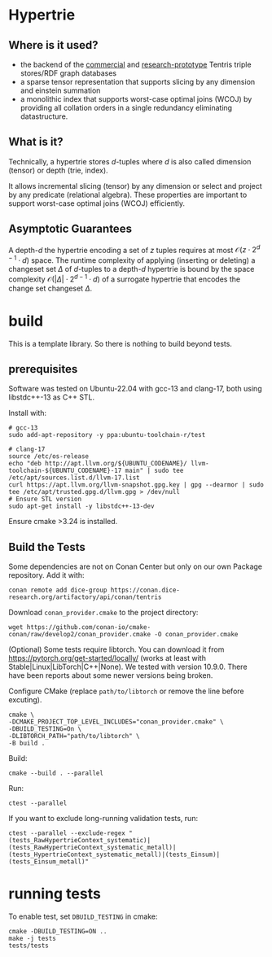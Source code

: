 # Hypertrie

## Where is it used?

- the backend of the [commercial](https://github.com/tentris/tentris)
  and [research-prototype](https://github.com/dice-group/tentris-research-project) Tentris triple stores/RDF graph
  databases
- a sparse tensor representation that supports slicing by any dimension and einstein summation
- a monolithic index that supports worst-case optimal joins (WCOJ) by providing all collation orders in a single
  redundancy eliminating datastructure.

## What is it?

Technically, a hypertrie stores $d$-tuples where $d$ is also called dimension (tensor) or depth (trie, index).

It allows incremental slicing (tensor) by any dimension or select and project by any predicate (relational algebra).
These properties are important to support worst-case optimal joins (WCOJ) efficiently.

## Asymptotic Guarantees

A depth-$d$ the hypertrie encoding a set of $z$ tuples requires at most $\mathcal O (z\cdot 2^{d-1}\cdot d)$ space. The
runtime complexity of applying (inserting or deleting) a changeset set $\Delta$ of $d$-tuples to a depth-$d$ hypertrie
is bound by the space complexity $\mathcal O (|\Delta| \cdot 2^{d-1}\cdot d)$ of a surrogate hypertrie that encodes the
change set changeset $\Delta$.

# build

This is a template library. So there is nothing to build beyond tests.

## prerequisites

Software was tested on Ubuntu-22.04 with gcc-13 and clang-17, both using libstdc++-13 as C++ STL.

Install with:

```shell
# gcc-13
sudo add-apt-repository -y ppa:ubuntu-toolchain-r/test
          
# clang-17
source /etc/os-release
echo "deb http://apt.llvm.org/${UBUNTU_CODENAME}/ llvm-toolchain-${UBUNTU_CODENAME}-17 main" | sudo tee /etc/apt/sources.list.d/llvm-17.list
curl https://apt.llvm.org/llvm-snapshot.gpg.key | gpg --dearmor | sudo tee /etc/apt/trusted.gpg.d/llvm.gpg > /dev/null
# Ensure STL version
sudo apt-get install -y libstdc++-13-dev
```

Ensure cmake >3.24 is installed.

## Build the Tests

Some dependencies are not on Conan Center but only on our own Package repository. Add it with:
```shell
conan remote add dice-group https://conan.dice-research.org/artifactory/api/conan/tentris
```

Download `conan_provider.cmake` to the project directory:

```shell
wget https://github.com/conan-io/cmake-conan/raw/develop2/conan_provider.cmake -O conan_provider.cmake
```

(Optional) Some tests require libtorch. You can download it from https://pytorch.org/get-started/locally/ (works at
least with Stable|Linux|LibTorch|C++|None). We tested with version 10.9.0. There have been reports about some newer
versions being
broken.

Configure CMake (replace `path/to/libtorch` or remove the line before excuting).

```shell
cmake \
-DCMAKE_PROJECT_TOP_LEVEL_INCLUDES="conan_provider.cmake" \
-DBUILD_TESTING=On \
-DLIBTORCH_PATH="path/to/libtorch" \
-B build .
```

Build:

```shell
cmake --build . --parallel
```

Run:

```shell
ctest --parallel
```

If you want to exclude long-running validation tests, run:

```shell
ctest --parallel --exclude-regex "(tests_RawHypertrieContext_systematic)|(tests_RawHypertrieContext_systematic_metall)|(tests_HypertrieContext_systematic_metall)|(tests_Einsum)|(tests_Einsum_metall)"
```

# running tests

To enable test, set `DBUILD_TESTING` in cmake:

```shell script
cmake -DBUILD_TESTING=ON ..
make -j tests
tests/tests
```

